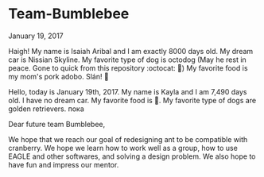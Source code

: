 # Team-Bumblebee

January 19, 2017 

Haigh! My name is Isaiah Aribal and I am exactly 8000 days old. My dream car is Nissian Skyline. My favorite type of dog is octodog (May he rest in peace. Gone to quick from this repository :octocat: :angel:) My favorite food is my mom's pork adobo.
Slán! :wave:

Hello, today is January 19th, 2017. My name is Kayla and I am 7,490 days old. I have no dream car. My favorite food is 🍕. My favorite type of dogs are golden retrievers. пока

Dear future team Bumblebee,

We hope that we reach our goal of redesigning ant to be compatible with cranberry. We hope we learn how to work well as a group, how to use EAGLE and other softwares, and solving a design problem. We also hope to have fun and impress our mentor. 

